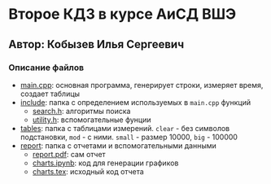 # Второе КДЗ в курсе АиСД ВШЭ
## Автор: Кобызев Илья Сергеевич

### Описание файлов

- [main.cpp](main.cpp): основная программа, генерирует строки, измеряет время, создает таблицы
- [include](include): папка с определением используемых в `main.cpp` функций
    - [search.h](include/search.h): алгоритмы поиска
    - [utility.h](include/utility.h): вспомогательные фунции
- [tables](tables): папка с таблицами измерений. `clear` - без символов подстановки, `mod` - с ними. `small` - размер 10000, `big` - 100000
- [report](report): папка с отчетами и вспомогательными данными
    - [report.pdf](report/report.pdf): сам отчет
    - [charts.ipynb](report/ipynb/charts.ipynb): код для генерации графиков
    - [charts.tex](report/tex/charts.tex): исходный код отчета